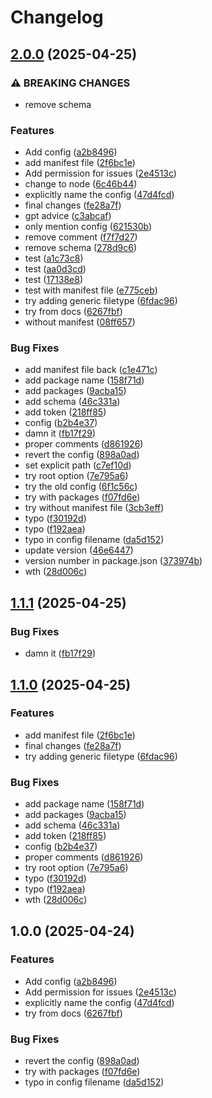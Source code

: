 # Changelog

## [2.0.0](https://github.com/arunvisvajeetrs/gatsby_travel_euro/compare/1.1.1...2.0.0) (2025-04-25)


### ⚠ BREAKING CHANGES

* remove schema

### Features

* Add config ([a2b8496](https://github.com/arunvisvajeetrs/gatsby_travel_euro/commit/a2b84963755047c51715ff45344bed57f59223f7))
* add manifest file ([2f6bc1e](https://github.com/arunvisvajeetrs/gatsby_travel_euro/commit/2f6bc1ed12615eb9bb08a3b5a9157ad89605d0d8))
* Add permission for issues ([2e4513c](https://github.com/arunvisvajeetrs/gatsby_travel_euro/commit/2e4513c7c8a63ff1aa66ec3d55bb8ec39fe5a6d4))
* change to node ([6c46b44](https://github.com/arunvisvajeetrs/gatsby_travel_euro/commit/6c46b44b2141201f1f7830a85d2c77de303875b2))
* explicitly name the config ([47d4fcd](https://github.com/arunvisvajeetrs/gatsby_travel_euro/commit/47d4fcd4a1d155f9e7927be5ac94af96336f2a5a))
* final changes ([fe28a7f](https://github.com/arunvisvajeetrs/gatsby_travel_euro/commit/fe28a7fe8102fd999a859d495487d300faf990b5))
* gpt advice ([c3abcaf](https://github.com/arunvisvajeetrs/gatsby_travel_euro/commit/c3abcaf0751f539f13feb5717926cf9e9820f92b))
* only mention config ([621530b](https://github.com/arunvisvajeetrs/gatsby_travel_euro/commit/621530b035f578c11c5188bc1c683a4a9133d6a5))
* remove comment ([f7f7d27](https://github.com/arunvisvajeetrs/gatsby_travel_euro/commit/f7f7d27ebb8fc9682944daf12849ff1d7639c3ac))
* remove schema ([278d9c6](https://github.com/arunvisvajeetrs/gatsby_travel_euro/commit/278d9c6b293f2835e1ff3b6ef4e96e6aa39eb245))
* test ([a1c73c8](https://github.com/arunvisvajeetrs/gatsby_travel_euro/commit/a1c73c827a84034ccdf28994def81c01ab601fa4))
* test ([aa0d3cd](https://github.com/arunvisvajeetrs/gatsby_travel_euro/commit/aa0d3cd96b7d9b5abfb64bd0cea44384b2499326))
* test ([17138e8](https://github.com/arunvisvajeetrs/gatsby_travel_euro/commit/17138e8427f549715479682493026d410857e105))
* test with manifest file ([e775ceb](https://github.com/arunvisvajeetrs/gatsby_travel_euro/commit/e775ceb8c5bd64ed35a7f7916c9c2cf57bc4308b))
* try adding generic filetype ([6fdac96](https://github.com/arunvisvajeetrs/gatsby_travel_euro/commit/6fdac968095679340e0630c049886eb8a307dd2f))
* try from docs ([6267fbf](https://github.com/arunvisvajeetrs/gatsby_travel_euro/commit/6267fbfacd886668c2a597085acdc07c4e1ecbd2))
* without manifest ([08ff657](https://github.com/arunvisvajeetrs/gatsby_travel_euro/commit/08ff6571b0a4206fc12fa4dcbb4fb8d556b7bb18))


### Bug Fixes

* add manifest file back ([c1e471c](https://github.com/arunvisvajeetrs/gatsby_travel_euro/commit/c1e471caeec103441f2eca93af19df029b75b835))
* add package name ([158f71d](https://github.com/arunvisvajeetrs/gatsby_travel_euro/commit/158f71d7c26ac938afc4cb58ddfeb8a4dd945493))
* add packages ([9acba15](https://github.com/arunvisvajeetrs/gatsby_travel_euro/commit/9acba15375a2d5561ec88ef59bcf569238c2b26a))
* add schema ([46c331a](https://github.com/arunvisvajeetrs/gatsby_travel_euro/commit/46c331a5379833987f99c4bbcd6d48531eac7bbb))
* add token ([218ff85](https://github.com/arunvisvajeetrs/gatsby_travel_euro/commit/218ff85424febc3d6864be6fe2890b478a57ae25))
* config ([b2b4e37](https://github.com/arunvisvajeetrs/gatsby_travel_euro/commit/b2b4e37b0c5efa18c9686c6936edb9810b443264))
* damn it ([fb17f29](https://github.com/arunvisvajeetrs/gatsby_travel_euro/commit/fb17f2950a1f57ae235c917d6d3eae8c22996ce9))
* proper comments ([d861926](https://github.com/arunvisvajeetrs/gatsby_travel_euro/commit/d861926e4d1bfdf82cefc8499981338fbb49f76f))
* revert the config ([898a0ad](https://github.com/arunvisvajeetrs/gatsby_travel_euro/commit/898a0ad252eb710c3df4dd37d144f3bcc46448b1))
* set explicit path ([c7ef10d](https://github.com/arunvisvajeetrs/gatsby_travel_euro/commit/c7ef10d8a75e6dd38c5808a62ef83cb03b503d9f))
* try root option ([7e795a6](https://github.com/arunvisvajeetrs/gatsby_travel_euro/commit/7e795a6ac8d7866aba548852665c0338c584d5b0))
* try the old config ([6f1c56c](https://github.com/arunvisvajeetrs/gatsby_travel_euro/commit/6f1c56c7b57d4186d54f5ffd18bf62bf8708a3a3))
* try with packages ([f07fd6e](https://github.com/arunvisvajeetrs/gatsby_travel_euro/commit/f07fd6e58250bf073bfad41fea42d932b93ee3b3))
* try without manifest file ([3cb3eff](https://github.com/arunvisvajeetrs/gatsby_travel_euro/commit/3cb3eff548599d5ffb3948f86e8efa1ec66228a3))
* typo ([f30192d](https://github.com/arunvisvajeetrs/gatsby_travel_euro/commit/f30192d6df287566e63d2845a9c7c996d4f59cf7))
* typo ([f192aea](https://github.com/arunvisvajeetrs/gatsby_travel_euro/commit/f192aeafa901561b3102a12e950909c67798faa9))
* typo in config filename ([da5d152](https://github.com/arunvisvajeetrs/gatsby_travel_euro/commit/da5d152dd54f5f3c16df77fe4a6b1c4e49d26e01))
* update version ([46e6447](https://github.com/arunvisvajeetrs/gatsby_travel_euro/commit/46e64479fad62df50db118368fda3ac6627a11cd))
* version number in package.json ([373974b](https://github.com/arunvisvajeetrs/gatsby_travel_euro/commit/373974b7613a0d5f618f626e221273db0f0470ab))
* wth ([28d006c](https://github.com/arunvisvajeetrs/gatsby_travel_euro/commit/28d006c4bdd0462daa86a75f42ace0fb1ed46312))

## [1.1.1](https://github.com/arunvisvajeetrs/gatsby_travel_euro/compare/v1.1.0...1.1.1) (2025-04-25)


### Bug Fixes

* damn it ([fb17f29](https://github.com/arunvisvajeetrs/gatsby_travel_euro/commit/fb17f2950a1f57ae235c917d6d3eae8c22996ce9))

## [1.1.0](https://github.com/arunvisvajeetrs/gatsby_travel_euro/compare/v1.0.0...v1.1.0) (2025-04-25)


### Features

* add manifest file ([2f6bc1e](https://github.com/arunvisvajeetrs/gatsby_travel_euro/commit/2f6bc1ed12615eb9bb08a3b5a9157ad89605d0d8))
* final changes ([fe28a7f](https://github.com/arunvisvajeetrs/gatsby_travel_euro/commit/fe28a7fe8102fd999a859d495487d300faf990b5))
* try adding generic filetype ([6fdac96](https://github.com/arunvisvajeetrs/gatsby_travel_euro/commit/6fdac968095679340e0630c049886eb8a307dd2f))


### Bug Fixes

* add package name ([158f71d](https://github.com/arunvisvajeetrs/gatsby_travel_euro/commit/158f71d7c26ac938afc4cb58ddfeb8a4dd945493))
* add packages ([9acba15](https://github.com/arunvisvajeetrs/gatsby_travel_euro/commit/9acba15375a2d5561ec88ef59bcf569238c2b26a))
* add schema ([46c331a](https://github.com/arunvisvajeetrs/gatsby_travel_euro/commit/46c331a5379833987f99c4bbcd6d48531eac7bbb))
* add token ([218ff85](https://github.com/arunvisvajeetrs/gatsby_travel_euro/commit/218ff85424febc3d6864be6fe2890b478a57ae25))
* config ([b2b4e37](https://github.com/arunvisvajeetrs/gatsby_travel_euro/commit/b2b4e37b0c5efa18c9686c6936edb9810b443264))
* proper comments ([d861926](https://github.com/arunvisvajeetrs/gatsby_travel_euro/commit/d861926e4d1bfdf82cefc8499981338fbb49f76f))
* try root option ([7e795a6](https://github.com/arunvisvajeetrs/gatsby_travel_euro/commit/7e795a6ac8d7866aba548852665c0338c584d5b0))
* typo ([f30192d](https://github.com/arunvisvajeetrs/gatsby_travel_euro/commit/f30192d6df287566e63d2845a9c7c996d4f59cf7))
* typo ([f192aea](https://github.com/arunvisvajeetrs/gatsby_travel_euro/commit/f192aeafa901561b3102a12e950909c67798faa9))
* wth ([28d006c](https://github.com/arunvisvajeetrs/gatsby_travel_euro/commit/28d006c4bdd0462daa86a75f42ace0fb1ed46312))

## 1.0.0 (2025-04-24)


### Features

* Add config ([a2b8496](https://github.com/arunvisvajeetrs/gatsby_travel_euro/commit/a2b84963755047c51715ff45344bed57f59223f7))
* Add permission for issues ([2e4513c](https://github.com/arunvisvajeetrs/gatsby_travel_euro/commit/2e4513c7c8a63ff1aa66ec3d55bb8ec39fe5a6d4))
* explicitly name the config ([47d4fcd](https://github.com/arunvisvajeetrs/gatsby_travel_euro/commit/47d4fcd4a1d155f9e7927be5ac94af96336f2a5a))
* try from docs ([6267fbf](https://github.com/arunvisvajeetrs/gatsby_travel_euro/commit/6267fbfacd886668c2a597085acdc07c4e1ecbd2))


### Bug Fixes

* revert the config ([898a0ad](https://github.com/arunvisvajeetrs/gatsby_travel_euro/commit/898a0ad252eb710c3df4dd37d144f3bcc46448b1))
* try with packages ([f07fd6e](https://github.com/arunvisvajeetrs/gatsby_travel_euro/commit/f07fd6e58250bf073bfad41fea42d932b93ee3b3))
* typo in config filename ([da5d152](https://github.com/arunvisvajeetrs/gatsby_travel_euro/commit/da5d152dd54f5f3c16df77fe4a6b1c4e49d26e01))
